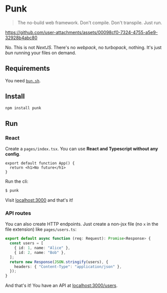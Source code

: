 # Punk

> The no-build web framework. Don't compile. Don't transpile. Just run.


https://github.com/user-attachments/assets/00098cf0-7324-4755-a5e9-32928b4abc80

No. This is not _NextJS_. There's no _webpack_, no _turbopack_, nothing. It's just _bun_ running your files on demand.

## Requirements

You need [`bun.sh`](https://bun.sh).

## Install

```bash
npm install punk
```

## Run

### React

Create a `pages/index.tsx`. You can use **React and Typescript without any config**.

```tsx
export default function App() {
  return <h1>No future</h1>
}
```

Run the cli:

```bash
$ punk
```

Visit [localhost:3000](https://localhost:3000) and that's it!

### API routes

You can also create HTTP endpoints. Just create a non-jsx file (no `x` in the file extension) like `pages/users.ts`:

```ts
export default async function (req: Request): Promise<Response> {
  const users = [
    { id: 1, name: "Alice" },
    { id: 2, name: "Bob" },
  ];
  return new Response(JSON.stringify(users), {
    headers: { "Content-Type": "application/json" },
  });
}
```

And that's it! You have an API at [localhost:3000/users](https://localhost:3000/users).
